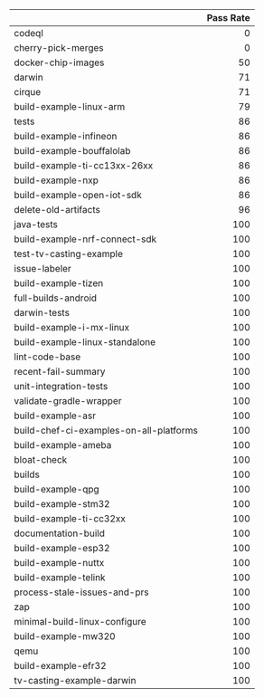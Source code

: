 |                                         |   Pass Rate |
|:----------------------------------------|------------:|
| codeql                                  |           0 |
| cherry-pick-merges                      |           0 |
| docker-chip-images                      |          50 |
| darwin                                  |          71 |
| cirque                                  |          71 |
| build-example-linux-arm                 |          79 |
| tests                                   |          86 |
| build-example-infineon                  |          86 |
| build-example-bouffalolab               |          86 |
| build-example-ti-cc13xx-26xx            |          86 |
| build-example-nxp                       |          86 |
| build-example-open-iot-sdk              |          86 |
| delete-old-artifacts                    |          96 |
| java-tests                              |         100 |
| build-example-nrf-connect-sdk           |         100 |
| test-tv-casting-example                 |         100 |
| issue-labeler                           |         100 |
| build-example-tizen                     |         100 |
| full-builds-android                     |         100 |
| darwin-tests                            |         100 |
| build-example-i-mx-linux                |         100 |
| build-example-linux-standalone          |         100 |
| lint-code-base                          |         100 |
| recent-fail-summary                     |         100 |
| unit-integration-tests                  |         100 |
| validate-gradle-wrapper                 |         100 |
| build-example-asr                       |         100 |
| build-chef-ci-examples-on-all-platforms |         100 |
| build-example-ameba                     |         100 |
| bloat-check                             |         100 |
| builds                                  |         100 |
| build-example-qpg                       |         100 |
| build-example-stm32                     |         100 |
| build-example-ti-cc32xx                 |         100 |
| documentation-build                     |         100 |
| build-example-esp32                     |         100 |
| build-example-nuttx                     |         100 |
| build-example-telink                    |         100 |
| process-stale-issues-and-prs            |         100 |
| zap                                     |         100 |
| minimal-build-linux-configure           |         100 |
| build-example-mw320                     |         100 |
| qemu                                    |         100 |
| build-example-efr32                     |         100 |
| tv-casting-example-darwin               |         100 |